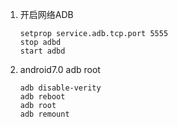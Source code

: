 1. 开启网络ADB

    ```shell
    setprop service.adb.tcp.port 5555
    stop adbd
    start adbd
    ```

2. android7.0 adb root

    ```shell
    adb disable-verity 
    adb reboot
    adb root
    adb remount
    ```

    


